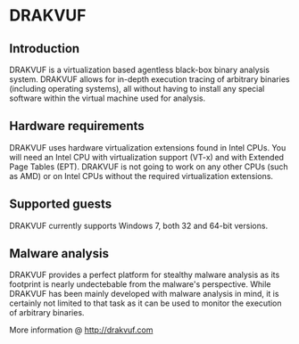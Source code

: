 DRAKVUF
=======

Introduction
------

DRAKVUF is a virtualization based agentless black-box binary analysis system. DRAKVUF allows for in-depth execution tracing of arbitrary binaries (including operating systems), all without having to install any special software within the virtual machine used for analysis.

Hardware requirements
------

DRAKVUF uses hardware virtualization extensions found in Intel CPUs. You will need an Intel CPU with virtualization support (VT-x) and with Extended Page Tables (EPT). DRAKVUF is not going to work on any other CPUs (such as AMD) or on Intel CPUs without the required virtualization extensions.

Supported guests
------

DRAKVUF currently supports Windows 7, both 32 and 64-bit versions.

Malware analysis
------

DRAKVUF provides a perfect platform for stealthy malware analysis as its footprint is nearly undectebable from the malware's perspective. While DRAKVUF has been mainly developed with malware analysis in mind, it is certainly not limited to that task as it can be used to monitor the execution of arbitrary binaries.

More information @ http://drakvuf.com
